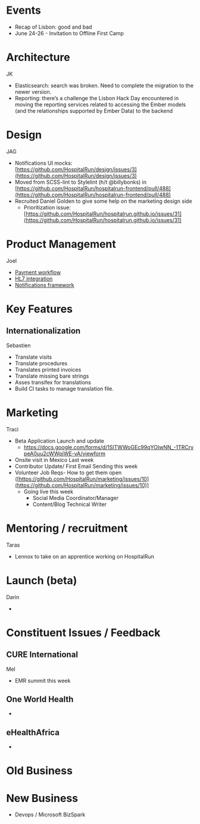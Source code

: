# Events

* Recap of Lisbon: good and bad
* June 24-26 - Invitation to Offline First Camp

# Architecture

JK

* Elasticsearch: search was broken. Need to complete the migration to the newer version.
* Reporting: there’s a challenge the Lisbon Hack Day encountered in moving the reporting services related to accessing the Ember models (and the relationships supported by Ember Data) to the backend

# Design

JAG

* Notifications UI mocks: [https://github.com/HospitalRun/design/issues/3](https://github.com/HospitalRun/design/issues/3)
* Moved from SCSS-lint to Stylelint (h/t @billybonks) in [https://github.com/HospitalRun/hospitalrun-frontend/pull/488](https://github.com/HospitalRun/hospitalrun-frontend/pull/488)
* Recruited Daniel Golden to give some help on the marketing design side
  * Prioritization issue: [https://github.com/HospitalRun/hospitalrun.github.io/issues/31](https://github.com/HospitalRun/hospitalrun.github.io/issues/31)

# Product Management

Joel

* [Payment workflow](https://github.com/HospitalRun/hospitalrun-server/issues/21)
* [HL7 integration](https://github.com/HospitalRun/hospitalrun-frontend/issues/286)
* [Notifications framework](https://github.com/HospitalRun/hospitalrun-server/issues/18)

# Key Features

## Internationalization

Sebastien

* Translate visits
* Translate procedures
* Translates printed invoices
* Translate missing bare strings
* Asses transifex for translations
* Build CI tasks to manage translation file.



# Marketing

Traci

* Beta Application Launch and update
  * https://docs.google.com/forms/d/1SlTWWoGEc99qYOIwNN_-1TRCrvpeA0uu2cWWpjWE-vA/viewform
* Onsite visit in Mexico Last week
* Contributor Update/ First Email Sending this week
* Volunteer Job Reqs- How to get them open ([https://github.com/HospitalRun/marketing/issues/10](https://github.com/HospitalRun/marketing/issues/10))
  * Going live this week 
    * Social Media Coordinator/Manager
    * Content/Blog Technical Writer

# Mentoring / recruitment

Taras

* Lennox to take on an apprentice working on HospitalRun

# Launch (beta)

Darin

* 

# Constituent Issues / Feedback

## CURE International

Mel

* EMR summit this week

## One World Health



* 

## eHealthAfrica

* 

# Old Business



# New Business

* Devops / Microsoft BizSpark
